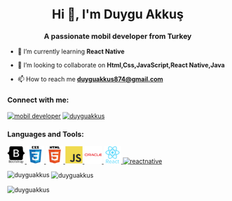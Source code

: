 <h1 align="center">Hi 👋, I'm Duygu Akkuş</h1>
<h3 align="center">A passionate mobil developer from Turkey</h3>

- 🌱 I’m currently learning **React Native**

- 👯 I’m looking to collaborate on **Html,Css,JavaScript,React Native,Java**

- 📫 How to reach me **duyguakkus874@gmail.com**

<h3 align="left">Connect with me:</h3>
<p align="left">
<a href="https://dev.to/mobil developer" target="blank"><img align="center" src="https://raw.githubusercontent.com/rahuldkjain/github-profile-readme-generator/master/src/images/icons/Social/devto.svg" alt="mobil developer" height="30" width="40" /></a>
<a href="https://linkedin.com/in/duyguakkus" target="blank"><img align="center" src="https://raw.githubusercontent.com/rahuldkjain/github-profile-readme-generator/master/src/images/icons/Social/linked-in-alt.svg" alt="duyguakkus" height="30" width="40" /></a>
</p>

<h3 align="left">Languages and Tools:</h3>
<p align="left"> <a href="https://getbootstrap.com" target="_blank" rel="noreferrer"> <img src="https://raw.githubusercontent.com/devicons/devicon/master/icons/bootstrap/bootstrap-plain-wordmark.svg" alt="bootstrap" width="40" height="40"/> </a> <a href="https://www.w3schools.com/css/" target="_blank" rel="noreferrer"> <img src="https://raw.githubusercontent.com/devicons/devicon/master/icons/css3/css3-original-wordmark.svg" alt="css3" width="40" height="40"/> </a> <a href="https://www.w3.org/html/" target="_blank" rel="noreferrer"> <img src="https://raw.githubusercontent.com/devicons/devicon/master/icons/html5/html5-original-wordmark.svg" alt="html5" width="40" height="40"/> </a> <a href="https://developer.mozilla.org/en-US/docs/Web/JavaScript" target="_blank" rel="noreferrer"> <img src="https://raw.githubusercontent.com/devicons/devicon/master/icons/javascript/javascript-original.svg" alt="javascript" width="40" height="40"/> </a> <a href="https://www.oracle.com/" target="_blank" rel="noreferrer"> <img src="https://raw.githubusercontent.com/devicons/devicon/master/icons/oracle/oracle-original.svg" alt="oracle" width="40" height="40"/> </a> <a href="https://reactjs.org/" target="_blank" rel="noreferrer"> <img src="https://raw.githubusercontent.com/devicons/devicon/master/icons/react/react-original-wordmark.svg" alt="react" width="40" height="40"/> </a> <a href="https://reactnative.dev/" target="_blank" rel="noreferrer"> <img src="https://reactnative.dev/img/header_logo.svg" alt="reactnative" width="40" height="40"/> </a> </p>

<p><img align="left" src="https://github-readme-stats.vercel.app/api/top-langs?username=duyguakkus&show_icons=true&locale=en&layout=compact" alt="duyguakkus" /></p>

<p>&nbsp;<img align="center" src="https://github-readme-stats.vercel.app/api?username=duyguakkus&show_icons=true&locale=en" alt="duyguakkus" /></p>

<p><img align="center" src="https://github-readme-streak-stats.herokuapp.com/?user=duyguakkus&" alt="duyguakkus" /></p>
